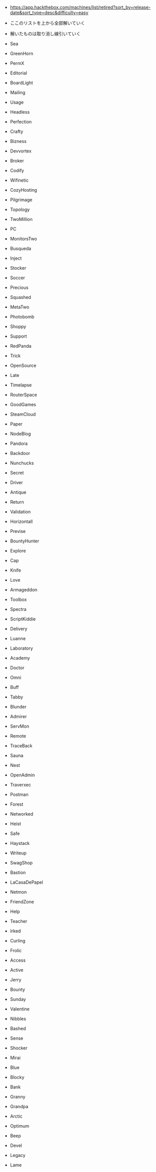 - https://app.hackthebox.com/machines/list/retired?sort_by=release-date&sort_type=desc&difficulty=easy
- ここのリストを上から全部解いていく
- 解いたものは取り消し線引いていく

- Sea
- GreenHorn
- PermX
- Editorial
- BoardLight
- Mailing
- Usage
- Headless
- Perfection
- Crafty
- Bizness
- Devvortex
- Broker
- Codify
- Wifinetic
- CozyHosting
- Pilgrimage
- Topology
- TwoMillion
- PC
- MonitorsTwo
- Busqueda
- Inject
- Stocker
- Soccer
- Precious
- Squashed
- MetaTwo
- Photobomb
- Shoppy
- Support
- RedPanda
- Trick
- OpenSource
- Late
- Timelapse
- RouterSpace
- GoodGames
- SteamCloud
- Paper
- NodeBlog
- Pandora
- Backdoor
- Nunchucks
- Secret
- Driver
- Antique
- Return
- Validation
- Horizontall
- Previse
- BountyHunter
- Explore
- Cap
- Knife
- Love
- Armageddon
- Toolbox
- Spectra
- ScriptKiddie
- Delivery
- Luanne
- Laboratory
- Academy
- Doctor
- Omni
- Buff
- Tabby
- Blunder
- Admirer
- ServMon
- Remote
- TraceBack
- Sauna
- Nest
- OpenAdmin
- Traverxec
- Postman
- Forest
- Networked
- Heist
- Safe
- Haystack
- Writeup
- SwagShop
- Bastion
- LaCasaDePapel
- Netmon
- FriendZone
- Help
- Teacher
- Irked
- Curling
- Frolic
- Access
- Active
- Jerry
- Bounty
- Sunday
- Valentine
- Nibbles
- Bashed
- Sense
- Shocker
- Mirai
- Blue
- Blocky
- Bank
- Granny
- Grandpa
- Arctic
- Optimum
- Beep
- Devel
- Legacy
- Lame


